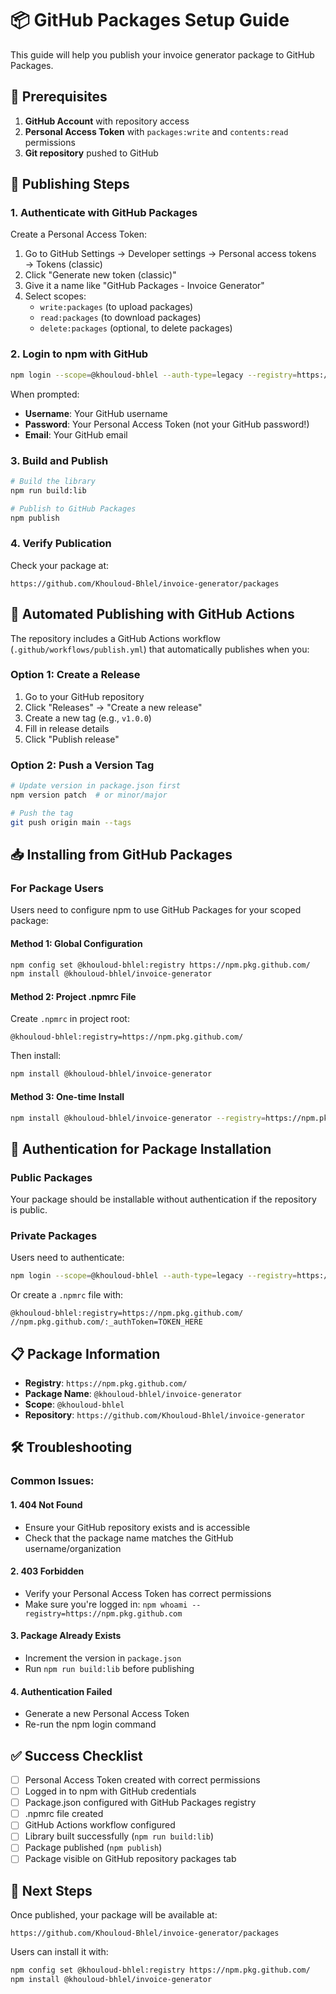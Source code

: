 # 📦 GitHub Packages Setup Guide

This guide will help you publish your invoice generator package to GitHub Packages.

## 🔧 Prerequisites

1. **GitHub Account** with repository access
2. **Personal Access Token** with `packages:write` and `contents:read` permissions
3. **Git repository** pushed to GitHub

## 🚀 Publishing Steps

### 1. Authenticate with GitHub Packages

Create a Personal Access Token:
1. Go to GitHub Settings → Developer settings → Personal access tokens → Tokens (classic)
2. Click "Generate new token (classic)"
3. Give it a name like "GitHub Packages - Invoice Generator"
4. Select scopes:
   - `write:packages` (to upload packages)
   - `read:packages` (to download packages)
   - `delete:packages` (optional, to delete packages)

### 2. Login to npm with GitHub

```bash
npm login --scope=@khouloud-bhlel --auth-type=legacy --registry=https://npm.pkg.github.com
```

When prompted:
- **Username**: Your GitHub username
- **Password**: Your Personal Access Token (not your GitHub password!)
- **Email**: Your GitHub email

### 3. Build and Publish

```bash
# Build the library
npm run build:lib

# Publish to GitHub Packages
npm publish
```

### 4. Verify Publication

Check your package at:
```
https://github.com/Khouloud-Bhlel/invoice-generator/packages
```

## 🔄 Automated Publishing with GitHub Actions

The repository includes a GitHub Actions workflow (`.github/workflows/publish.yml`) that automatically publishes when you:

### Option 1: Create a Release
1. Go to your GitHub repository
2. Click "Releases" → "Create a new release"
3. Create a new tag (e.g., `v1.0.0`)
4. Fill in release details
5. Click "Publish release"

### Option 2: Push a Version Tag
```bash
# Update version in package.json first
npm version patch  # or minor/major

# Push the tag
git push origin main --tags
```

## 📥 Installing from GitHub Packages

### For Package Users

Users need to configure npm to use GitHub Packages for your scoped package:

#### Method 1: Global Configuration
```bash
npm config set @khouloud-bhlel:registry https://npm.pkg.github.com/
npm install @khouloud-bhlel/invoice-generator
```

#### Method 2: Project .npmrc File
Create `.npmrc` in project root:
```
@khouloud-bhlel:registry=https://npm.pkg.github.com/
```

Then install:
```bash
npm install @khouloud-bhlel/invoice-generator
```

#### Method 3: One-time Install
```bash
npm install @khouloud-bhlel/invoice-generator --registry=https://npm.pkg.github.com/
```

## 🔐 Authentication for Package Installation

### Public Packages
Your package should be installable without authentication if the repository is public.

### Private Packages
Users need to authenticate:

```bash
npm login --scope=@khouloud-bhlel --auth-type=legacy --registry=https://npm.pkg.github.com
```

Or create a `.npmrc` file with:
```
@khouloud-bhlel:registry=https://npm.pkg.github.com/
//npm.pkg.github.com/:_authToken=TOKEN_HERE
```

## 📋 Package Information

- **Registry**: `https://npm.pkg.github.com/`
- **Package Name**: `@khouloud-bhlel/invoice-generator`
- **Scope**: `@khouloud-bhlel`
- **Repository**: `https://github.com/Khouloud-Bhlel/invoice-generator`

## 🛠️ Troubleshooting

### Common Issues:

#### 1. 404 Not Found
- Ensure your GitHub repository exists and is accessible
- Check that the package name matches the GitHub username/organization

#### 2. 403 Forbidden
- Verify your Personal Access Token has correct permissions
- Make sure you're logged in: `npm whoami --registry=https://npm.pkg.github.com`

#### 3. Package Already Exists
- Increment the version in `package.json`
- Run `npm run build:lib` before publishing

#### 4. Authentication Failed
- Generate a new Personal Access Token
- Re-run the npm login command

## ✅ Success Checklist

- [ ] Personal Access Token created with correct permissions
- [ ] Logged in to npm with GitHub credentials
- [ ] Package.json configured with GitHub Packages registry
- [ ] .npmrc file created
- [ ] GitHub Actions workflow configured
- [ ] Library built successfully (`npm run build:lib`)
- [ ] Package published (`npm publish`)
- [ ] Package visible on GitHub repository packages tab

## 🎯 Next Steps

Once published, your package will be available at:
```
https://github.com/Khouloud-Bhlel/invoice-generator/packages
```

Users can install it with:
```bash
npm config set @khouloud-bhlel:registry https://npm.pkg.github.com/
npm install @khouloud-bhlel/invoice-generator
```
